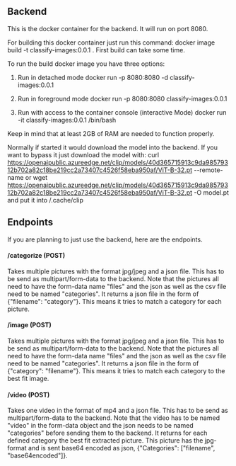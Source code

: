 ## Backend
This is the docker container for the backend. It will run on port 8080.

For building this docker container just run this command:
docker image build -t classify-images:0.0.1 .
First build can take some time.

To run the build docker image you have three options:
1. Run in detached mode
docker run -p 8080:8080 -d classify-images:0.0.1

2. Run in foreground mode 
docker run -p 8080:8080 classify-images:0.0.1

3. Run with access to the container console (interactive Mode)
docker run -it classify-images:0.0.1 /bin/bash 


Keep in mind that at least 2GB of RAM are needed to function properly.

Normally if started it would download the model into the backend. If you want to bypass it
just download the model with:
curl https://openaipublic.azureedge.net/clip/models/40d365715913c9da98579312b702a82c18be219cc2a73407c4526f58eba950af/ViT-B-32.pt --remote-name
or
wget https://openaipublic.azureedge.net/clip/models/40d365715913c9da98579312b702a82c18be219cc2a73407c4526f58eba950af/ViT-B-32.pt -O model.pt
and put it into /.cache/clip


## Endpoints
If you are planning to just use the backend, here are the endpoints.

#### /categorize (POST)
Takes multiple pictures with the format jpg/jpeg and a json file. This has to be send as multipart/form-data to the backend.
Note that the pictures all need to have the form-data name "files" and the json as well as the csv file need to be named "categories".
It returns a json file in the form of {"filename": "category"}. This means it tries to match a category for each picture.

#### /image (POST)
Takes multiple pictures with the format jpg/jpeg and a json file. This has to be send as multipart/form-data to the backend.
Note that the pictures all need to have the form-data name "files" and the json as well as the csv file need to be named "categories".
It returns a json file in the form of {"category": "filename"}. This means it tries to match each category to the best fit image.


#### /video (POST)
Takes one video in the format of mp4 and a json file. This has to be send as multipart/form-data to the backend.
Note that the video has to be named "video" in the form-data object and the json needs to be named "categories" before sending them to the backend.
It returns for each defined category the best fit extracted picture. This picture has the jpg-format and is sent base64 encoded
as json, {"Categories": ["filename", "base64encoded"]}.





